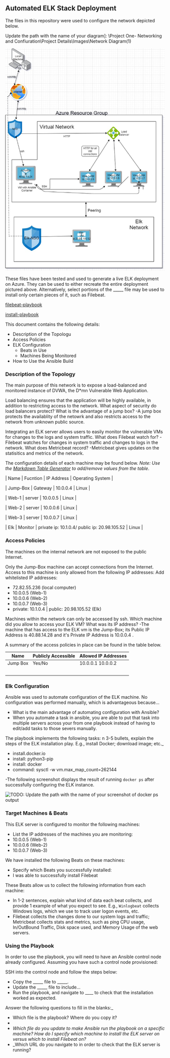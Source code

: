 ## Automated ELK Stack Deployment

The files in this repository were used to configure the network depicted below.

Update the path with the name of your diagram]: \Project One- Networking and Confiuration\Project Details\Images\Network Diagram(1)

![image](https://github.com/joshuayyoung/Project-One-Elk-Configuration/blob/main/diagram/Network%20Diargram%20(1).jpg)

These files have been tested and used to generate a live ELK deployment on Azure. They can be used to either recreate the entire deployment pictured above. Alternatively, select portions of the _____ file may be used to install only certain pieces of it, such as Filebeat.
		
[filebeat-playbook](ansible/filebeat.yml.txt)
    		
[install-playbook](ansible/install-elk.yml.txt)

This document contains the following details:
- Description of the Topologu
- Access Policies
- ELK Configuration
  - Beats in Use
  - Machines Being Monitored
- How to Use the Ansible Build


### Description of the Topology

The main purpose of this network is to expose a load-balanced and monitored instance of DVWA, the D*mn Vulnerable Web Application.

Load balancing ensures that the application will be highly available, in addition to restricting access to the network.
What aspect of security do load balancers protect? What is the advantage of a jump box? 
-A jump box protects the availablity of the netowrk and also restricts access to the network from unknown public source.

Integrating an ELK server allows users to easily monitor the vulnerable VMs for changes to the logs and system traffic.
What does Filebeat watch for? 
-Filebeat watches for changes in system traffic and changes to logs in the network.
What does Metricbeat record?
-Metricbeat gives updates on the statisitics and metrics of the network.

The configuration details of each machine may be found below.
_Note: Use the [Markdown Table Generator](http://www.tablesgenerator.com/markdown_tables) to add/remove values from the table_.

| Name     | Fucntion | IP Address              | Operating System |

| Jump-Box | Gateway  | 10.0.0.4                | Linux         |

| Web-1    | server   | 10.0.0.5                | Linux          |

| Web-2    | server   | 10.0.0.6                | Linux          |

| Web-3    | server   | 10.0.0.7                | Linux         |

| Elk      | Monitor  | private ip: 10.1.0.4/  public ip: 20.98.105.52    | Linux          |

### Access Policies

The machines on the internal network are not exposed to the public Internet. 

Only the Jump-Box machine can accept connections from the Internet. Access to this machine is only allowed from the following IP addresses:
Add whitelisted IP addresses:
- 72.82.55.236 (local computer)
- 10.0.0.5 (Web-1)             
- 10.0.0.6 (Web-2)              
- 10.0.0.7 (Web-3)
- private: 10.1.0.4 | public: 20.98.105.52 (Elk)

Machines within the network can only be accessed by ssh.
 Which machine did you allow to access your ELK VM? What was its IP address?
 -The machine that has access to the ELK vm is the Jump-Box; its Public IP Address is 40.88.14.28 and it's Private IP Address is 10.0.0.4 .

A summary of the access policies in place can be found in the table below.

| Name     | Publicly Accessible | Allowed IP Addresses |
|----------|---------------------|----------------------|
| Jump Box | Yes/No              | 10.0.0.1 10.0.0.2    |
|          |                     |                      |
|          |                     |                      |
|          |                     |                      |
|          |                     |                      | 
|          |                     |                      |

### Elk Configuration

Ansible was used to automate configuration of the ELK machine. No configuration was performed manually, which is advantageous because...
- What is the main advantage of automating configuration with Ansible?
- When you automate a task in ansible, you are able to put that task into multiple servers across your from one playbook instead of having to edit/add tasks to those severs manually.

The playbook implements the following tasks:
n 3-5 bullets, explain the steps of the ELK installation play. E.g., install Docker; download image; etc._
- install.docker.io
- install: python3-pip
- install: docker
- command: sysctl -w vm.max_map_count=262144

-The following screenshot displays the result of running `docker ps` after successfully configuring the ELK instance.

![TODO: Update the path with the name of your screenshot of docker ps output](Images/docker_ps_output.png)

### Target Machines & Beats
This ELK server is configured to monitor the following machines:
- List the IP addresses of the machines you are monitoring:
- 10.0.0.5 (Web-1)             
- 10.0.0.6 (Web-2)              
- 10.0.0.7 (Web-3)

We have installed the following Beats on these machines:
- Specify which Beats you successfully installed:
- I was able to successfully install Filebeat

These Beats allow us to collect the following information from each machine:
- In 1-2 sentences, explain what kind of data each beat collects, and provide 1 example of what you expect to see. E.g., `Winlogbeat` collects Windows logs, which we use to track user logon events, etc.
- Filebeat collects the changes done to our system logs and traffic; Metricbeat collects stats and metrics, such as ping CPU usage, In/OutBound Traffic, Disk space used, and Memory Usage of the web servers.

### Using the Playbook
In order to use the playbook, you will need to have an Ansible control node already configured. Assuming you have such a control node provisioned: 

SSH into the control node and follow the steps below:
- Copy the _____ file to _____.
- Update the _____ file to include...
- Run the playbook, and navigate to ____ to check that the installation worked as expected.

Answer the following questions to fill in the blanks:_
- Which file is the playbook? Where do you copy it?
- 
- _Which file do you update to make Ansible run the playbook on a specific machine? How do I specify which machine to install the ELK server on versus which to install Filebeat on?_
- _Which URL do you navigate to in order to check that the ELK server is running?
 
